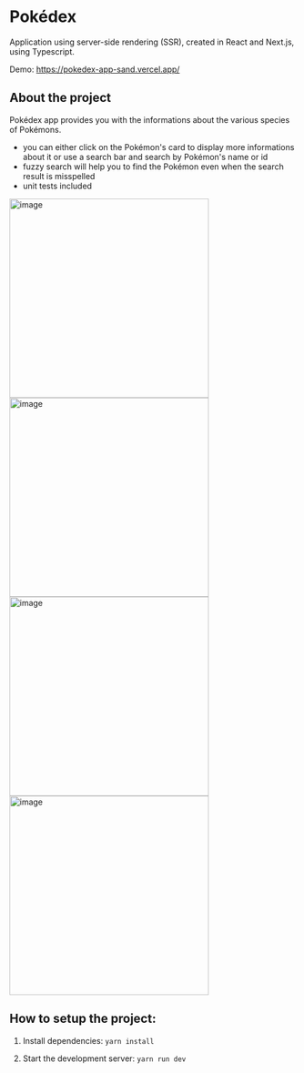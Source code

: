 # Pokédex

Application using server-side rendering (SSR), created in React and Next.js, using Typescript.

Demo: <a>https://pokedex-app-sand.vercel.app/</a>

## About the project

Pokédex app provides you with the informations about the various species of Pokémons.

- you can either click on the Pokémon's card to display more informations about it or use a search bar and search by Pokémon's name or id
- fuzzy search will help you to find the Pokémon even when the search result is misspelled
- unit tests included

<img width="350" alt="image" src="https://user-images.githubusercontent.com/92581964/213452172-2fba52bb-e5e0-4f0a-aaef-0f45a7e07565.png">
<img width="350" alt="image" src="https://user-images.githubusercontent.com/92581964/207821111-3bac5cce-66b5-45ef-9d46-248457b0ae5f.png">
<img width="350" alt="image" src="https://user-images.githubusercontent.com/92581964/207821420-c8358009-b753-4ebd-8ac5-b0d8ab170fd2.png">
<img width="350" alt="image" src="https://user-images.githubusercontent.com/92581964/213452026-e1820d75-359c-424f-8a7a-c9242053ace0.png">


## How to setup the project:

1. Install dependencies: `yarn install`

2. Start the development server: `yarn run dev`

